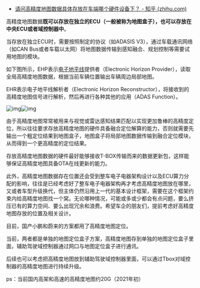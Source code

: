 - [请问高精度地图数据具体存放在车端哪个硬件设备下？ - 知乎 (zhihu.com)](https://www.zhihu.com/question/436291828/answer/1785724596)

高精度地图数据**既可以存放在独立的ECU（一般被称为地图盒子），也可以存放在中央ECU或者域控制器中**。

当存放在独立ECU时，需要按照制定的协议（如ADASIS V3），通过车载通讯网络（如CAN Bus或者车载以太网）将地图数据传输到感知融合、规划控制等需要试用地图的模块。

如下图所示，EHP表示[电子地平线](https://www.zhihu.com/search?q=电子地平线&search_source=Entity&hybrid_search_source=Entity&hybrid_search_extra={"sourceType"%3A"answer"%2C"sourceId"%3A1785724596})提供者（Electronic Horizon Provider），读取全局高精度地图数据，根据当前车辆位置输出车辆周边局部地图。

EHR表示电子地平线解析者（Electronic Horizon Reconstructor），将接收到的高精度地图信号进行解析，然后再进行各种其他的应用（ADAS Function）。

![img](https://pic1.zhimg.com/50/v2-d36312577a4e74c0a9b036f0dc8880bb_720w.jpg?source=1940ef5c)![img](https://pic1.zhimg.com/80/v2-d36312577a4e74c0a9b036f0dc8880bb_720w.jpg?source=1940ef5c)

由于高精度地图常常被用来与视觉或雷达感知结果匹配以实现更加鲁棒的高精度定位，所以往往要求存放高精度地图的硬件具备融合定位解算的能力，否则就需要先输出一个粗定位结果到地图盒子，地图盒子将局部地图数据传输到融合定位模块，从而得到一个更高精度的定位结果。

存放高精度地图数据的硬件最好能够接收T-BOX传输而来的数据更新包，这样能够保证高精度地图具备OTA在线更新的能力。

此外，高精度地图数据存在位置还会受到整车电子电器架构设计以及ECU算力分配的影响，往往是已经考虑好了整车电子电器架构再才考虑高精度地图放在哪里，又或者车型升级换代，但主体仍然沿用上一代的基本设计框架，需要在这个框架约束内给高精度地图找一个窝。无论哪种情况，可能或多或少都会有点问题，要么挤压已有的算力空间、要么出现冗余和浪费。希望车企的朋友们，提前考虑好高精度地图存放的位置及相关设计。



目前，国产小鹏和蔚来的方案都用了高精度地图定位。

当前，两者都是单独的地图定位盒子方案，高精度地图存到单独的地图定位盒子里面，辅助驾驶域控制器通过网口与地图定位盒子进行通讯。

后续也可以考虑把高精度地图放到辅助驾驶域控制器里面，可以通过Tbox对域控制器的高精度地图进行持续升级。

ps：当前国内高架和高速的高精度地图约20G（2021年初）